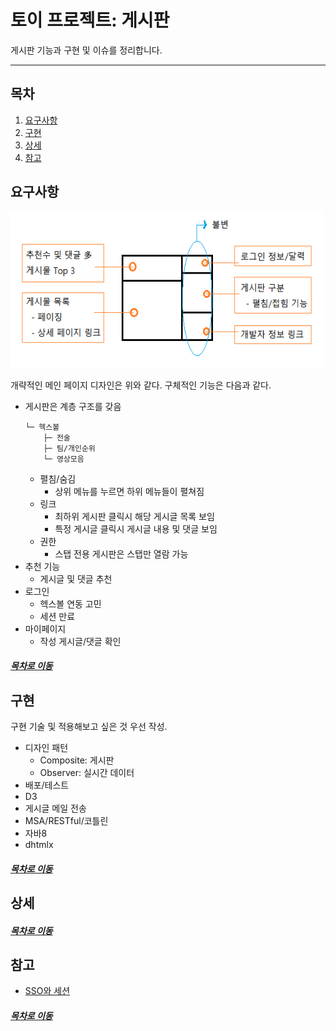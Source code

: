 토이 프로젝트: 게시판
=====
게시판 기능과 구현 및 이슈를 정리합니다.
- - -
## 목차
1. [요구사항](#요구사항)
2. [구현](#구현)
3. [상세](#상세)
4. [참고](#참고)

## 요구사항
<img src="./img/board_1.png" width="500" height="250"></br>

개략적인 메인 페이지 디자인은 위와 같다. 구체적인 기능은 다음과 같다.

* 게시판은 계층 구조를 갖음  
	```
	└─ 헥스볼
		├─ 전술
		├─ 팀/개인순위
		└─ 영상모음
	```
	* 펼침/숨김
		* 상위 메뉴를 누르면 하위 메뉴들이 펼쳐짐
	* 링크
		* 최하위 게시판 클릭시 해당 게시글 목록 보임
		* 특정 게시글 클릭시 게시글 내용 및 댓글 보임
	* 권한
		* 스탭 전용 게시판은 스탭만 열람 가능
* 추천 기능
	* 게시글 및 댓글 추천
* 로그인
	* 헥스볼 연동 고민
	* 세션 만료
* 마이페이지
	* 작성 게시글/댓글 확인

##### [목차로 이동](#목차)

## 구현
구현 기술 및 적용해보고 싶은 것 우선 작성.

* 디자인 패턴
	* Composite: 게시판
	* Observer: 실시간 데이터
* 배포/테스트
* D3
* 게시글 메일 전송
* MSA/RESTful/코틀린
* 자바8
* dhtmlx

##### [목차로 이동](#목차)

## 상세


##### [목차로 이동](#목차)

## 참고
* [SSO와 세션](https://linuxism.ustd.ip.or.kr/1516)

##### [목차로 이동](#목차)